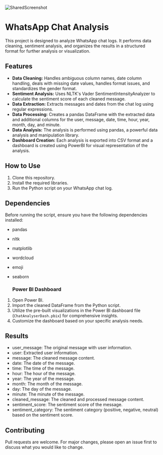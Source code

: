 ![SharedScreenshot](https://github.com/jeryrepo/ChatAnalyser/assets/142509067/d76efd26-cc6d-473e-b4ae-c6479fd284db)

# WhatsApp Chat Analysis

This project is designed to analyze WhatsApp chat logs. It performs data cleaning, sentiment analysis, and organizes the results in a structured format for further analysis or visualization.

## Features

- **Data Cleaning:** Handles ambiguous column names, date column handling, deals with missing date values, handles format issues, and standardizes the gender format.
- **Sentiment Analysis:** Uses NLTK's Vader SentimentIntensityAnalyzer to calculate the sentiment score of each cleaned message.
- **Data Extraction:** Extracts messages and dates from the chat log using regular expressions.
- **Data Processing:** Creates a pandas DataFrame with the extracted data and additional columns for the user, message, date, time, hour, year, month, day, and minute.
- **Data Analysis:** The analysis is performed using pandas, a powerful data analysis and manipulation library.
- **Dashboard Creation:** Each analysis is exported into CSV format and a dashboard is created using PowerBI for visual representation of the analysis.

## How to Use

1. Clone this repository.
2. Install the required libraries.
3. Run the Python script on your WhatsApp chat log.

## Dependencies
Before running the script, ensure you have the following dependencies installed:
- pandas
- nltk
- matplotlib
- wordcloud
- emoji
- seaborn

  ### Power BI Dashboard
1. Open Power BI.
2. Import the cleaned DataFrame from the Python script.
3. Utilize the pre-built visualizations in the Power BI dashboard file (`ChatAnalyserDash.pbix`) for comprehensive insights.
4. Customize the dashboard based on your specific analysis needs.

## Results
- user_message: The original message with user information.
- user: Extracted user information.
- message: The cleaned message content.
- date: The date of the message.
- time: The time of the message.
- hour: The hour of the message.
- year: The year of the message.
- month: The month of the message.
- day: The day of the message.
- minute: The minute of the message.
- cleaned_message: The cleaned and processed message content.
- sentiment_score: The sentiment score of the message.
- sentiment_category: The sentiment category (positive, negative, neutral) based on the sentiment score.


## Contributing

Pull requests are welcome. For major changes, please open an issue first to discuss what you would like to change.
